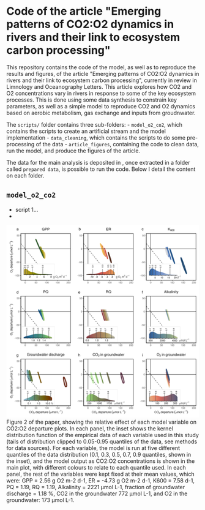 # Code of the article "Emerging patterns of CO2:O2 dynamics in rivers and their link to ecosystem carbon processing"

This repository contains the code of the model, as well as to reproduce the results and figures, of the article "Emerging patterns of CO2:O2 dynamics in rivers and their link to ecosystem carbon processing", currently in review in Limnology and Oceanography Letters. This article explores how CO2 and O2 concentrations vary in rivers in response to some of the key ecosystem processes. This is done using some data synthesis to constrain key parameters, as well as a simple model to reproduce CO2 and O2 dynamics based on aerobic metabolism, gas exchange and inputs from groudnwater.

The `scripts/` folder contains three sub-folders: - `model_o2_co2`, which contains the scripts to create an artificial stream and the model implementation - `data_cleaning`, which contains the scripts to do some pre-processing of the data - `article_figures`, containing the code to clean data, run the model, and produce the figures of the article.

The data for the main analysis is deposited in <link-to-repo>, once extracted in a folder called `prepared data`, is possible to run the code. Below I detail the content on each folder.

## `model_o2_co2`

-   script 1...
-   

![Figure 2 of the paper](https://github.com/rocher-ros/O2_CO2_rivers/blob/main/plots/main/fig2_main_drivers.png) Figure 2 of the paper, showing the relative effect of each model variable on CO2:O2 departure plots. In each panel, the inset shows the kernel distribution function of the empirical data of each variable used in this study (tails of distribution clipped to 0.05-0.95 quantiles of the data, see methods for data sources). For each variable, the model is run at five different quantiles of the data distribution (0.1, 0.3, 0.5, 0.7, 0.9 quantiles, shown in the inset), and the model output as CO2:O2 concentrations is shown in the main plot, with different colours to relate to each quantile used. In each panel, the rest of the variables were kept fixed at their mean values, which were: GPP = 2.56 g O2 m-2 d-1, ER = -4.73 g O2 m-2 d-1, K600 = 7.58 d-1, PQ = 1.19, RQ = 1.19, Alkalinity = 2221 µmol L-1, fraction of groundwater discharge = 1.18 %, CO2 in the groundwater 772 µmol L-1, and O2 in the groundwater: 173 µmol L-1.